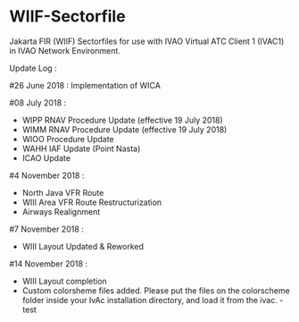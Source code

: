 # WIIF-Sectorfile
Jakarta FIR (WIIF) Sectorfiles for use with IVAO Virtual ATC Client 1 (IVAC1) in IVAO Network Environment.

Update Log :

#26 June 2018 : Implementation of WICA

#08 July 2018 :

- WIPP RNAV Procedure Update (effective 19 July 2018)
- WIMM RNAV Procedure Update (effective 19 July 2018)
- WIOO Procedure Update
- WAHH IAF Update (Point Nasta)
- ICAO Update

#4 November 2018 :
- North Java VFR Route
- WIII Area VFR Route Restructurization
- Airways Realignment

#7 November 2018 :
- WIII Layout Updated & Reworked

#14 November 2018 :
- WIII Layout completion
- Custom colorsheme files added. Please put the files on the colorscheme folder inside your IvAc installation directory, and load it from the ivac.
-test

